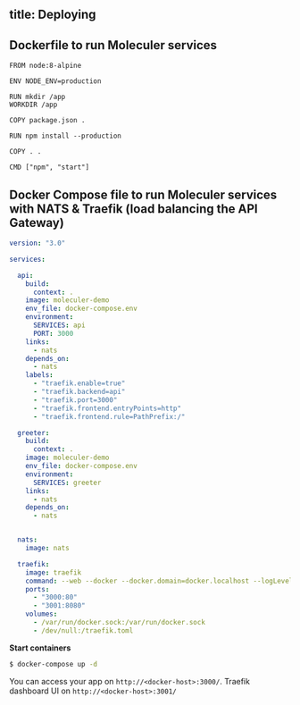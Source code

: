 title: Deploying
---

## Dockerfile to run Moleculer services

```docker
FROM node:8-alpine

ENV NODE_ENV=production

RUN mkdir /app
WORKDIR /app

COPY package.json .

RUN npm install --production

COPY . .

CMD ["npm", "start"]
```

## Docker Compose file to run Moleculer services with NATS & Traefik (load balancing the API Gateway)
```yaml
version: "3.0"

services:

  api:
    build:
      context: .
    image: moleculer-demo
    env_file: docker-compose.env
    environment:
      SERVICES: api
      PORT: 3000
    links:
      - nats
    depends_on:
      - nats
    labels:
      - "traefik.enable=true"   
      - "traefik.backend=api"
      - "traefik.port=3000"
      - "traefik.frontend.entryPoints=http"
      - "traefik.frontend.rule=PathPrefix:/"

  greeter:
    build:
      context: .
    image: moleculer-demo
    env_file: docker-compose.env
    environment:
      SERVICES: greeter
    links:
      - nats
    depends_on:
      - nats


  nats:
    image: nats

  traefik:
    image: traefik
    command: --web --docker --docker.domain=docker.localhost --logLevel=INFO --docker.exposedbydefault=false
    ports:
      - "3000:80"
      - "3001:8080"
    volumes:
      - /var/run/docker.sock:/var/run/docker.sock
      - /dev/null:/traefik.toml

```

**Start containers**
```bash
$ docker-compose up -d
```

You can access your app on `http://<docker-host>:3000/`. Traefik dashboard UI on `http://<docker-host>:3001/`
